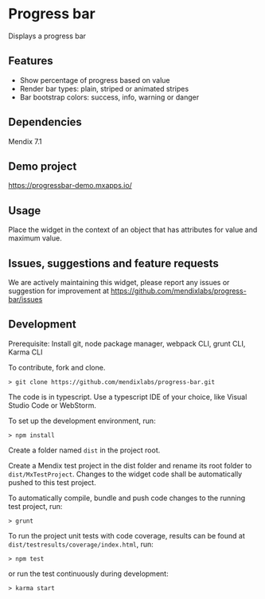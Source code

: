 # Progress bar
Displays a progress bar

## Features
* Show percentage of progress based on value
* Render bar types: plain, striped or animated stripes
* Bar bootstrap colors: success, info, warning or danger

## Dependencies
Mendix 7.1

## Demo project
https://progressbar-demo.mxapps.io/

## Usage
Place the widget in the context of an object that has attributes for value and maximum value.

## Issues, suggestions and feature requests
We are actively maintaining this widget, please report any issues or suggestion for improvement at https://github.com/mendixlabs/progress-bar/issues

## Development
Prerequisite: Install git, node package manager, webpack CLI, grunt CLI, Karma CLI

To contribute, fork and clone.

    > git clone https://github.com/mendixlabs/progress-bar.git

The code is in typescript. Use a typescript IDE of your choice, like Visual Studio Code or WebStorm.

To set up the development environment, run:

    > npm install

Create a folder named `dist` in the project root.

Create a Mendix test project in the dist folder and rename its root folder to `dist/MxTestProject`. Changes to the widget code shall be automatically pushed to this test project.

To automatically compile, bundle and push code changes to the running test project, run:

    > grunt

To run the project unit tests with code coverage, results can be found at `dist/testresults/coverage/index.html`, run:

    > npm test

or run the test continuously during development:

    > karma start
